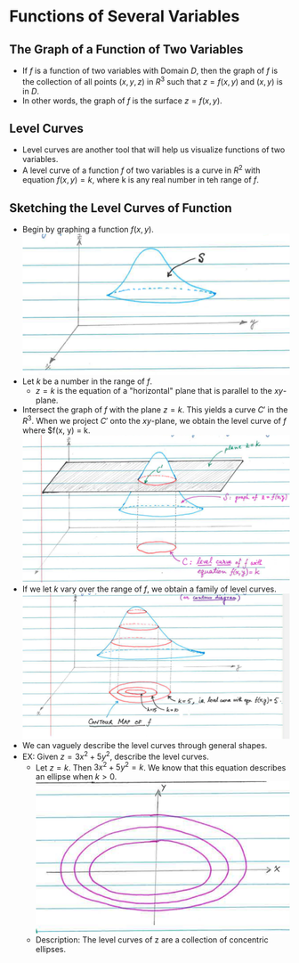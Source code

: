 # Functions of Several Variables
## The Graph of a Function of Two Variables
- If $f$ is a function of two variables with Domain $D$, then the graph of $f$ is the collection of all points $(x, y, z)$ in $R^3$ such that $z = f(x, y)$ and $(x, y)$ is in $D$.
- In other words, the graph of $f$ is the surface $z = f(x, y)$.

## Level Curves
- Level curves are another tool that will help us visualize functions of two variables.
- A level curve of a function $f$ of two variables is a curve in $R^2$ with equation $f(x, y) = k$, where k is any real number in teh range of $f$.

## Sketching the Level Curves of  Function
- Begin by graphing a function $f(x, y)$. ![f(x,y)](image.png)
- Let $k$ be a number in the range of $f$.
  - $z=k$ is the equation of a "horizontal" plane that is parallel to the $xy$-plane.
- Intersect the graph of $f$ with the plane $z = k$. This yields a curve $C'$ in the $R^3$. When we project $C'$ onto the $xy$-plane, we obtain the level curve of $f$ where $f(x, y) = k.![Intersection of f](image-1.png)
- If we let $k$ vary over the range of $f$, we obtain a family of level curves. ![Level Curves](image-3.png)
- We can vaguely describe the level curves through general shapes.
- EX: Given $z = 3x^2 + 5y^2$, describe the level curves.
  - Let $z = k$. Then $3x^2 + 5y^2 = k$. We know that this equation describes an ellipse when $k > 0$.![Ellipse](image-4.png)
  - Description: The level curves of z are a collection of concentric ellipses.